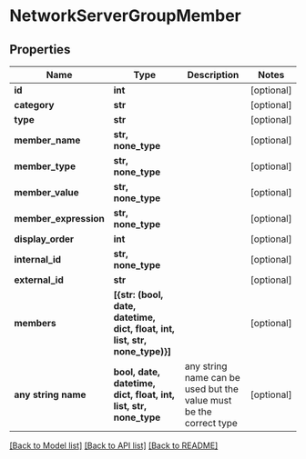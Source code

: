 # NetworkServerGroupMember


## Properties
Name | Type | Description | Notes
------------ | ------------- | ------------- | -------------
**id** | **int** |  | [optional] 
**category** | **str** |  | [optional] 
**type** | **str** |  | [optional] 
**member_name** | **str, none_type** |  | [optional] 
**member_type** | **str, none_type** |  | [optional] 
**member_value** | **str, none_type** |  | [optional] 
**member_expression** | **str, none_type** |  | [optional] 
**display_order** | **int** |  | [optional] 
**internal_id** | **str, none_type** |  | [optional] 
**external_id** | **str** |  | [optional] 
**members** | **[{str: (bool, date, datetime, dict, float, int, list, str, none_type)}]** |  | [optional] 
**any string name** | **bool, date, datetime, dict, float, int, list, str, none_type** | any string name can be used but the value must be the correct type | [optional]

[[Back to Model list]](../README.md#documentation-for-models) [[Back to API list]](../README.md#documentation-for-api-endpoints) [[Back to README]](../README.md)


